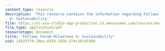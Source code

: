 ```yaml
---
content_type: resource
description: 'This resource contains the information regarding Fellows Forum Milestone
  4: Sustainability.'
file: https://ol-ocw-studio-app-production.s3.amazonaws.com/courses/mas-965-nextlab-i-designing-mobile-technologies-for-the-next-billion-users-fall-2008/13b33f7929ea83582928574c3b7df489_MITMAS_965F08_fellows_m4.pdf
file_type: application/pdf
resourcetype: Document
title: 'Fellows Forum Milestone 4: Sustainability'
uid: 13b33f79-29ea-8358-2928-574c3b7df489
---
```

